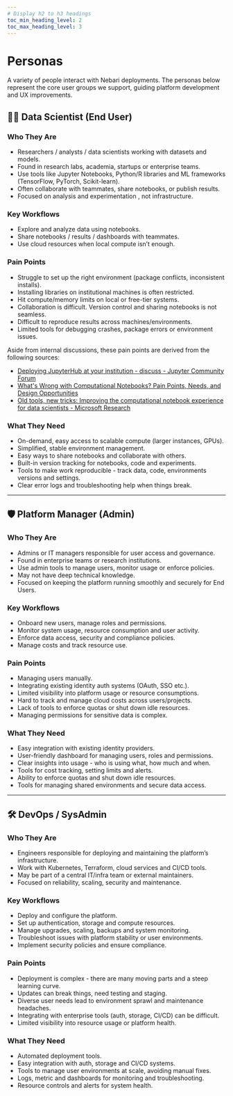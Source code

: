 ```yaml
---
# Display h2 to h3 headings
toc_min_heading_level: 2
toc_max_heading_level: 3
---
```


# Personas

A variety of people interact with Nebari deployments. The personas below represent the core user groups we support, guiding platform development and UX improvements.

## 👩‍💻 Data Scientist (End User)

### Who They Are

- Researchers / analysts / data scientists working with datasets and models.
- Found in research labs, academia, startups or enterprise teams.
- Use tools like Jupyter Notebooks, Python/R libraries and ML frameworks (TensorFlow, PyTorch, Scikit-learn).
- Often collaborate with teammates, share notebooks, or publish results.
- Focused on analysis and experimentation , not infrastructure.

### Key Workflows

- Explore and analyze data using notebooks.
- Share notebooks / results / dashboards with teammates.
- Use cloud resources when local compute isn’t enough.

### Pain Points

- Struggle to set up the right environment (package conflicts, inconsistent installs).
- Installing libraries on institutional machines is often restricted.
- Hit compute/memory limits on local or free-tier systems.
- Collaboration is difficult. Version control and sharing notebooks is not seamless.
- Difficult to reproduce results across machines/environments.
- Limited tools for debugging crashes, package errors or environment issues.  


Aside from internal discussions, these pain points are derived from the following sources:

- [Deploying JupyterHub at your institution \- discuss \- Jupyter Community Forum](https://discourse.jupyter.org/t/deploying-jupyterhub-at-your-institution/723)
- [What's Wrong with Computational Notebooks? Pain Points, Needs, and Design Opportunities](https://austinhenley.com/pubs/Chattopadhyay2020CHI_NotebookPainpoints.pdf)
- [Old tools, new tricks: Improving the computational notebook experience for data scientists \- Microsoft Research](https://www.microsoft.com/en-us/research/blog/old-tools-new-tricks-improving-the-computational-notebook-experience-for-data-scientists/)

### What They Need

- On-demand, easy access to scalable compute (larger instances, GPUs).
- Simplified, stable environment management.
- Easy ways to share notebooks and collaborate with others.
- Built-in version tracking for notebooks, code and experiments.
- Tools to make work reproducible \- track data, code, environments versions and settings.
- Clear error logs and troubleshooting help when things break.

---

## 🛡️ Platform Manager (Admin)

### Who They Are

- Admins or IT managers responsible for user access and governance.
- Found in enterprise teams or research institutions.
- Use admin tools to manage users, monitor usage or enforce policies.
- May not have deep technical knowledge.
- Focused on keeping the platform running smoothly and securely for End Users.

### Key Workflows

- Onboard new users, manage roles and permissions.
- Monitor system usage, resource consumption and user activity.
- Enforce data access, security and compliance policies.
- Manage costs and track resource use.

### Pain Points

- Managing users manually.
- Integrating existing identity auth systems (OAuth, SSO etc.).
- Limited visibility into platform usage or resource consumptions.
- Hard to track and manage cloud costs across users/projects.
- Lack of tools to enforce quotas or shut down idle resources.
- Managing permissions for sensitive data is complex.

### What They Need

- Easy integration with existing identity providers.
- User-friendly dashboard for managing users, roles and permissions.
- Clear insights into usage \- who is using what, how much and when.
- Tools for cost tracking, setting limits and alerts.
- Ability to enforce quotas and shut down idle resources.
- Tools for managing shared environments and secure data access.

---

## 🛠️ DevOps / SysAdmin

### Who They Are

- Engineers responsible for deploying and maintaining the platform’s infrastructure.
- Work with Kubernetes, Terraform, cloud services and CI/CD tools.
- May be part of a central IT/infra team or external maintainers.
- Focused on reliability, scaling, security and maintenance.

### Key Workflows

- Deploy and configure the platform.
- Set up authentication, storage and compute resources.
- Manage upgrades, scaling, backups and system monitoring.
- Troubleshoot issues with platform stability or user environments.
- Implement security policies and ensure compliance.

### Pain Points

- Deployment is complex \- there are many moving parts and a steep learning curve.
- Updates can break things, need testing and staging.
- Diverse user needs lead to environment sprawl and maintenance headaches.
- Integrating with enterprise tools (auth, storage, CI/CD) can be difficult.
- Limited visibility into resource usage or platform health.

### What They Need

- Automated deployment tools.
- Easy integration with auth, storage and CI/CD systems.
- Tools to manage user environments at scale, avoiding manual fixes.
- Logs, metric and dashboards for monitoring and troubleshooting.
- Resource controls and alerts for system health.

